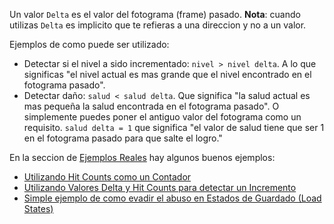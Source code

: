 Un valor `Delta` es el valor del fotograma (frame) pasado. **Nota**: cuando utilizas `Delta` es implicito que te refieras a una direccion y no a un valor.

Ejemplos de como puede ser utilizado:

- Detectar si el nivel a sido incrementado: `nivel > nivel delta`. A lo que significas "el nivel actual es mas grande que el nivel encontrado en el fotograma pasado".
- Detectar daño: `salud < salud delta`. Que significa "la salud actual es mas pequeña la salud encontrada en el fotograma pasado". O simplemente puedes poner el antiguo valor del fotograma como un requisito. `salud delta = 1` que significa "el valor de salud tiene que ser 1 en el fotograma pasado para que salte el logro."

En la seccion de [Ejemplos Reales](Real-Examples-es) hay algunos buenos ejemplos:

- [Utilizando Hit Counts como un Contador](Using-Hit-Counts-as-a-Timer-es)
- [Utilizando Valores Delta y Hit Counts para detectar un Incremento](Using-Delta-Values-and-Hit-Counts-to-Detect-an-Increment-es)
- [Simple ejemplo de como evadir el abuso en Estados de Guardado (Load States)](Simple-Example-of-How-to-Avoid-Load-State-Abusing-es)

